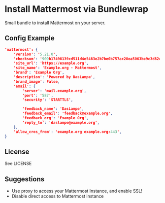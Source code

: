 # Install Mattermost via Bundlewrap

Small bundle to install Mattermost on your server.

## Config Example
```json
'mattermost': {
    'version': '5.21.0',
    'checksum': '909b17498139cd511d4e5483e2b7be0b757ac28ea5063be9c3d82cbe49b4a696',
    'site_url': 'https://example.org',
    'site_name': 'Example.org - Mattermost',
    'brand': 'Example Org',
    'description': 'Powered by DasLampe',
    'brand_image': False,
    'email': {
        'server': 'mail.example.org',
        'port': '587',
        'security': 'STARTTLS',

        'feedback_name': 'DasLampe',
        'feedback_email': 'feedback@example.org',
        'feedback_org': 'Example Org',
        'reply_to': 'daslampe@example.org',
    },
    'allow_cros_from': 'example.org example.org:443',
}
```

## License
See LICENSE

## Suggestions
- Use proxy to access your Mattermost Instance, and enable SSL!
- Disable direct access to Mattermost instance